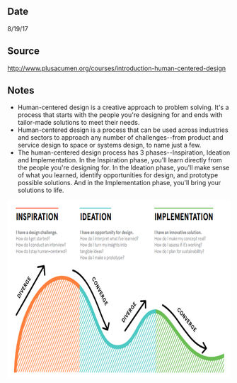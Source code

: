 ## Date
8/19/17

## Source
http://www.plusacumen.org/courses/introduction-human-centered-design

## Notes

* Human-centered design is a creative approach to problem solving. It's a process that starts with the people you're designing for and ends with tailor-made solutions to meet their needs.
* Human-centered design is a process that can be used across industries and sectors to approach any number of challenges--from product and service design to space or systems design, to name just a few.
* The human-centered design process has 3 phases--Inspiration, Ideation and Implementation. In the Inspiration phase, you'll learn directly from the people you're designing for. In the Ideation phase, you'll make sense of what you learned, identify opportunities for design, and prototype possible solutions. And in the Implementation phase, you'll bring your solutions to life.

<img src="https://github.com/johnlee1/learn/blob/master/design/journey/day-4/diagram-phases-of-design.png?raw=true" height="400" />
